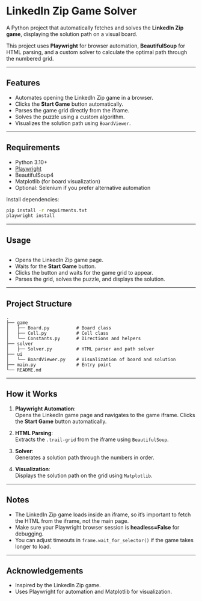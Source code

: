 # LinkedIn Zip Game Solver

A Python project that automatically fetches and solves the **LinkedIn Zip game**, displaying the solution path on a visual board.  

This project uses **Playwright** for browser automation, **BeautifulSoup** for HTML parsing, and a custom solver to calculate the optimal path through the numbered grid.

---

## Features

- Automates opening the LinkedIn Zip game in a browser.
- Clicks the **Start Game** button automatically.
- Parses the game grid directly from the iframe.
- Solves the puzzle using a custom algorithm.
- Visualizes the solution path using `BoardViewer`.

---

## Requirements

- Python 3.10+
- [Playwright](https://playwright.dev/python/)
- BeautifulSoup4
- Matplotlib (for board visualization)
- Optional: Selenium if you prefer alternative automation

Install dependencies:

```bash
pip install -r requirments.txt
playwright install
```

---

## Usage

```python main.py
```

- Opens the LinkedIn Zip game page.
- Waits for the **Start Game** button.
- Clicks the button and waits for the game grid to appear.
- Parses the grid, solves the puzzle, and displays the solution.

---

## Project Structure

```
.
├── game
│   ├── Board.py          # Board class
│   ├── Cell.py           # Cell class
│   └── Constants.py      # Directions and helpers
├── solver
│   ├── Solver.py         # HTML parser and path solver
├── ui
│   └── BoardViewer.py    # Visualization of board and solution
├── main.py               # Entry point
└── README.md
```

---

## How it Works

1. **Playwright Automation**:  
   Opens the LinkedIn game page and navigates to the game iframe. Clicks the **Start Game** button automatically.

2. **HTML Parsing**:  
   Extracts the `.trail-grid` from the iframe using `BeautifulSoup`.

3. **Solver**:  
   Generates a solution path through the numbers in order.

4. **Visualization**:  
   Displays the solution path on the grid using `Matplotlib`.

---

## Notes

- The LinkedIn Zip game loads inside an iframe, so it’s important to fetch the HTML from the iframe, not the main page.
- Make sure your Playwright browser session is **headless=False** for debugging.
- You can adjust timeouts in `frame.wait_for_selector()` if the game takes longer to load.

---

## Acknowledgements

- Inspired by the LinkedIn Zip game.
- Uses Playwright for automation and Matplotlib for visualization.

